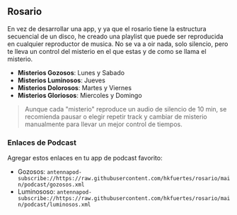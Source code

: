 ## Rosario
En vez de desarrollar una app, y ya que el rosario tiene la estructura secuencial de un disco, he creado una playlist que puede ser reproducida en cualquier reproductor de musica. No se va a oir nada, solo silencio, pero te lleva un control del misterio en el que estas y de como se llama el misterio.

- **Misterios Gozosos**: Lunes y Sabado
- **Misterios Luminosos**: Jueves
- **Misterios Dolorosos**: Martes y Viernes
- **Misterios Gloriosos**: Miercoles y Domingo

> Aunque cada "misterio" reproduce un audio de silencio de 10 min, se recomienda pausar o elegir repetir track y cambiar de misterio manualmente para llevar un mejor control de tiempos.

### Enlaces de Podcast
Agregar estos enlaces en tu app de podcast favorito:
- Gozosos: `antennapod-subscribe://https://raw.githubusercontent.com/hkfuertes/rosario/main/podcast/gozosos.xml`
- Luminososo: `antennapod-subscribe://https://raw.githubusercontent.com/hkfuertes/rosario/main/podcast/luminosos.xml`
